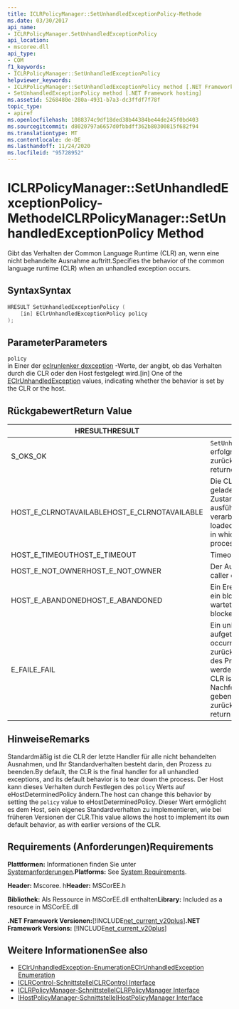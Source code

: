 ```yaml
---
title: ICLRPolicyManager::SetUnhandledExceptionPolicy-Methode
ms.date: 03/30/2017
api_name:
- ICLRPolicyManager.SetUnhandledExceptionPolicy
api_location:
- mscoree.dll
api_type:
- COM
f1_keywords:
- ICLRPolicyManager::SetUnhandledExceptionPolicy
helpviewer_keywords:
- ICLRPolicyManager::SetUnhandledExceptionPolicy method [.NET Framework hosting]
- SetUnhandledExceptionPolicy method [.NET Framework hosting]
ms.assetid: 5268480e-280a-4931-b7a3-dc3ffdf7f78f
topic_type:
- apiref
ms.openlocfilehash: 1088374c9df18ded38b44384be44de245f0bd403
ms.sourcegitcommit: d8020797a6657d0fbbdff362b80300815f682f94
ms.translationtype: MT
ms.contentlocale: de-DE
ms.lasthandoff: 11/24/2020
ms.locfileid: "95728952"
---
```

# <a name="iclrpolicymanagersetunhandledexceptionpolicy-method"></a><span data-ttu-id="6149b-102">ICLRPolicyManager::SetUnhandledExceptionPolicy-Methode</span><span class="sxs-lookup"><span data-stu-id="6149b-102">ICLRPolicyManager::SetUnhandledExceptionPolicy Method</span></span>

<span data-ttu-id="6149b-103">Gibt das Verhalten der Common Language Runtime (CLR) an, wenn eine nicht behandelte Ausnahme auftritt.</span><span class="sxs-lookup"><span data-stu-id="6149b-103">Specifies the behavior of the common language runtime (CLR) when an unhandled exception occurs.</span></span>  
  
## <a name="syntax"></a><span data-ttu-id="6149b-104">Syntax</span><span class="sxs-lookup"><span data-stu-id="6149b-104">Syntax</span></span>  
  
```cpp  
HRESULT SetUnhandledExceptionPolicy (  
    [in] EClrUnhandledExceptionPolicy policy  
);  
```  
  
## <a name="parameters"></a><span data-ttu-id="6149b-105">Parameter</span><span class="sxs-lookup"><span data-stu-id="6149b-105">Parameters</span></span>  

 `policy`  
 <span data-ttu-id="6149b-106">in Einer der [eclrunlenker dexception](eclrunhandledexception-enumeration.md) -Werte, der angibt, ob das Verhalten durch die CLR oder den Host festgelegt wird.</span><span class="sxs-lookup"><span data-stu-id="6149b-106">[in] One of the [EClrUnhandledException](eclrunhandledexception-enumeration.md) values, indicating whether the behavior is set by the CLR or the host.</span></span>  
  
## <a name="return-value"></a><span data-ttu-id="6149b-107">Rückgabewert</span><span class="sxs-lookup"><span data-stu-id="6149b-107">Return Value</span></span>  
  
|<span data-ttu-id="6149b-108">HRESULT</span><span class="sxs-lookup"><span data-stu-id="6149b-108">HRESULT</span></span>|<span data-ttu-id="6149b-109">BESCHREIBUNG</span><span class="sxs-lookup"><span data-stu-id="6149b-109">Description</span></span>|  
|-------------|-----------------|  
|<span data-ttu-id="6149b-110">S_OK</span><span class="sxs-lookup"><span data-stu-id="6149b-110">S_OK</span></span>|<span data-ttu-id="6149b-111">`SetUnhandledExceptionPolicy` wurde erfolgreich zurückgegeben.</span><span class="sxs-lookup"><span data-stu-id="6149b-111">`SetUnhandledExceptionPolicy` returned successfully.</span></span>|  
|<span data-ttu-id="6149b-112">HOST_E_CLRNOTAVAILABLE</span><span class="sxs-lookup"><span data-stu-id="6149b-112">HOST_E_CLRNOTAVAILABLE</span></span>|<span data-ttu-id="6149b-113">Die CLR wurde nicht in einen Prozess geladen, oder die CLR befindet sich in einem Zustand, in dem Sie verwalteten Code nicht ausführen oder den-Befehl nicht erfolgreich verarbeiten kann.</span><span class="sxs-lookup"><span data-stu-id="6149b-113">The CLR has not been loaded into a process, or the CLR is in a state in which it cannot run managed code or process the call successfully.</span></span>|  
|<span data-ttu-id="6149b-114">HOST_E_TIMEOUT</span><span class="sxs-lookup"><span data-stu-id="6149b-114">HOST_E_TIMEOUT</span></span>|<span data-ttu-id="6149b-115">Timeout des Aufrufes.</span><span class="sxs-lookup"><span data-stu-id="6149b-115">The call timed out.</span></span>|  
|<span data-ttu-id="6149b-116">HOST_E_NOT_OWNER</span><span class="sxs-lookup"><span data-stu-id="6149b-116">HOST_E_NOT_OWNER</span></span>|<span data-ttu-id="6149b-117">Der Aufrufer ist nicht Besitzer der Sperre.</span><span class="sxs-lookup"><span data-stu-id="6149b-117">The caller does not own the lock.</span></span>|  
|<span data-ttu-id="6149b-118">HOST_E_ABANDONED</span><span class="sxs-lookup"><span data-stu-id="6149b-118">HOST_E_ABANDONED</span></span>|<span data-ttu-id="6149b-119">Ein Ereignis wurde abgebrochen, während ein blockierter Thread oder eine Fiber darauf wartete.</span><span class="sxs-lookup"><span data-stu-id="6149b-119">An event was canceled while a blocked thread or fiber was waiting on it.</span></span>|  
|<span data-ttu-id="6149b-120">E_FAIL</span><span class="sxs-lookup"><span data-stu-id="6149b-120">E_FAIL</span></span>|<span data-ttu-id="6149b-121">Ein unbekannter schwerwiegender Fehler ist aufgetreten.</span><span class="sxs-lookup"><span data-stu-id="6149b-121">An unknown catastrophic failure occurred.</span></span> <span data-ttu-id="6149b-122">Nachdem eine Methode E_FAIL zurückgegeben hat, kann die CLR innerhalb des Prozesses nicht mehr verwendet werden.</span><span class="sxs-lookup"><span data-stu-id="6149b-122">After a method returns E_FAIL, the CLR is no longer usable within the process.</span></span> <span data-ttu-id="6149b-123">Nachfolgende Aufrufe von Hostingmethoden geben HOST_E_CLRNOTAVAILABLE zurück.</span><span class="sxs-lookup"><span data-stu-id="6149b-123">Subsequent calls to hosting methods return HOST_E_CLRNOTAVAILABLE.</span></span>|  
  
## <a name="remarks"></a><span data-ttu-id="6149b-124">Hinweise</span><span class="sxs-lookup"><span data-stu-id="6149b-124">Remarks</span></span>  

 <span data-ttu-id="6149b-125">Standardmäßig ist die CLR der letzte Handler für alle nicht behandelten Ausnahmen, und Ihr Standardverhalten besteht darin, den Prozess zu beenden.</span><span class="sxs-lookup"><span data-stu-id="6149b-125">By default, the CLR is the final handler for all unhandled exceptions, and its default behavior is to tear down the process.</span></span> <span data-ttu-id="6149b-126">Der Host kann dieses Verhalten durch Festlegen des `policy` Werts auf eHostDeterminedPolicy ändern.</span><span class="sxs-lookup"><span data-stu-id="6149b-126">The host can change this behavior by setting the `policy` value to eHostDeterminedPolicy.</span></span> <span data-ttu-id="6149b-127">Dieser Wert ermöglicht es dem Host, sein eigenes Standardverhalten zu implementieren, wie bei früheren Versionen der CLR.</span><span class="sxs-lookup"><span data-stu-id="6149b-127">This value allows the host to implement its own default behavior, as with earlier versions of the CLR.</span></span>  
  
## <a name="requirements"></a><span data-ttu-id="6149b-128">Requirements (Anforderungen)</span><span class="sxs-lookup"><span data-stu-id="6149b-128">Requirements</span></span>  

 <span data-ttu-id="6149b-129">**Plattformen:** Informationen finden Sie unter [Systemanforderungen](../../get-started/system-requirements.md).</span><span class="sxs-lookup"><span data-stu-id="6149b-129">**Platforms:** See [System Requirements](../../get-started/system-requirements.md).</span></span>  
  
 <span data-ttu-id="6149b-130">**Header:** Mscoree. h</span><span class="sxs-lookup"><span data-stu-id="6149b-130">**Header:** MSCorEE.h</span></span>  
  
 <span data-ttu-id="6149b-131">**Bibliothek:** Als Ressource in MSCorEE.dll enthalten</span><span class="sxs-lookup"><span data-stu-id="6149b-131">**Library:** Included as a resource in MSCorEE.dll</span></span>  
  
 <span data-ttu-id="6149b-132">**.NET Framework Versionen:**[!INCLUDE[net_current_v20plus](../../../../includes/net-current-v20plus-md.md)]</span><span class="sxs-lookup"><span data-stu-id="6149b-132">**.NET Framework Versions:** [!INCLUDE[net_current_v20plus](../../../../includes/net-current-v20plus-md.md)]</span></span>  
  
## <a name="see-also"></a><span data-ttu-id="6149b-133">Weitere Informationen</span><span class="sxs-lookup"><span data-stu-id="6149b-133">See also</span></span>

- [<span data-ttu-id="6149b-134">EClrUnhandledException-Enumeration</span><span class="sxs-lookup"><span data-stu-id="6149b-134">EClrUnhandledException Enumeration</span></span>](eclrunhandledexception-enumeration.md)
- [<span data-ttu-id="6149b-135">ICLRControl-Schnittstelle</span><span class="sxs-lookup"><span data-stu-id="6149b-135">ICLRControl Interface</span></span>](iclrcontrol-interface.md)
- [<span data-ttu-id="6149b-136">ICLRPolicyManager-Schnittstelle</span><span class="sxs-lookup"><span data-stu-id="6149b-136">ICLRPolicyManager Interface</span></span>](iclrpolicymanager-interface.md)
- [<span data-ttu-id="6149b-137">IHostPolicyManager-Schnittstelle</span><span class="sxs-lookup"><span data-stu-id="6149b-137">IHostPolicyManager Interface</span></span>](ihostpolicymanager-interface.md)
